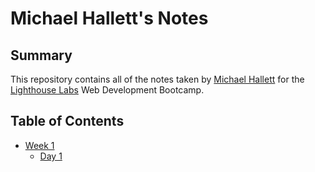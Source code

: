 # Michael Hallett's Notes

## Summary
This repository contains all of the notes taken by [Michael Hallett](https://github.com/mhallett00) for the [Lighthouse Labs](https://www.lighthouselabs.ca/) Web Development Bootcamp.
## Table of Contents
* [Week 1](/Week_1)
  * [Day 1](/Week_1/Day_1)
